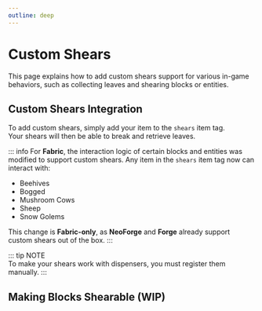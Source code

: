 ```yaml
---
outline: deep
---
```


# Custom Shears

This page explains how to add custom shears support for various in-game behaviors, such as collecting leaves and shearing blocks or entities.

## Custom Shears Integration

To add custom shears, simply add your item to the `shears` item tag.  
Your shears will then be able to break and retrieve leaves.

::: info
For **Fabric**, the interaction logic of certain blocks and entities was modified to support custom shears.
Any item in the `shears` item tag now can interact with:

- Beehives
- Bogged
- Mushroom Cows
- Sheep
- Snow Golems

This change is **Fabric-only**, as **NeoForge** and **Forge** already support custom shears out of the box.
:::

::: tip NOTE  
To make your shears work with dispensers, you must register them manually.
:::

## Making Blocks Shearable (WIP)
